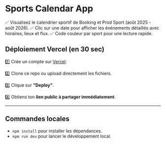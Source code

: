 
# Sports Calendar App

✅ Visualisez le calendrier sportif de Booking et Prod Sport (août 2025 - août 2026).
✅ Clic sur une date pour afficher les événements détaillés avec horaires, lieux et flux.
✅ Code couleur par sport pour une lecture rapide.

## Déploiement Vercel (en 30 sec)

1️⃣ Crée un compte sur [Vercel](https://vercel.com).

2️⃣ Clone ce repo ou upload directement les fichiers.

3️⃣ Clique sur **"Deploy"**.

4️⃣ Obtiens ton **lien public à partager immédiatement**.

---

## Commandes locales
- `npm install` pour installer les dépendances.
- `npm run dev` pour lancer le développement local.
